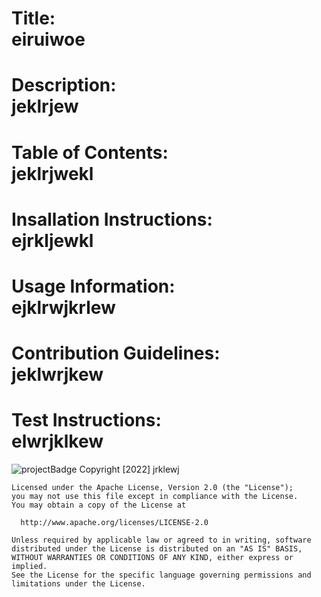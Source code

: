 # Title: <br> eiruiwoe
  # Description: <br> jeklrjew
  # Table of Contents: <br> jeklrjwekl
  # Insallation Instructions: <br> ejrkljewkl
  # Usage Information: <br> ejklrwjkrlew
  # Contribution Guidelines: <br> jeklwrjkew
  # Test Instructions: <br> elwrjklkew
  ![projectBadge](https://img.shields.io/badge/license-Apache-blue)
     Copyright [2022] jrklewj

    Licensed under the Apache License, Version 2.0 (the "License");
    you may not use this file except in compliance with the License.
    You may obtain a copy of the License at
 
      http://www.apache.org/licenses/LICENSE-2.0
 
    Unless required by applicable law or agreed to in writing, software
    distributed under the License is distributed on an "AS IS" BASIS,
    WITHOUT WARRANTIES OR CONDITIONS OF ANY KIND, either express or implied.
    See the License for the specific language governing permissions and
    limitations under the License.
